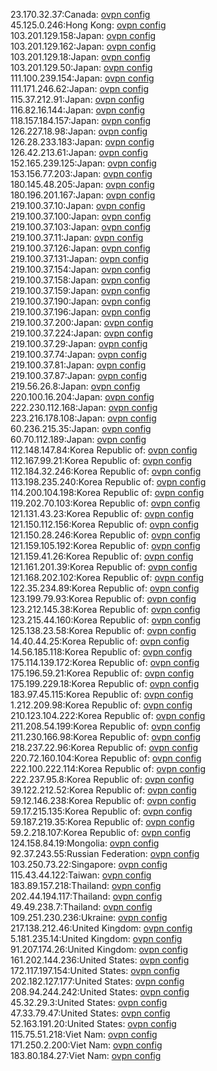 23.170.32.37:Canada: [ovpn config](vpn/23_170_32_37.ovpn)  
45.125.0.246:Hong Kong: [ovpn config](vpn/45_125_0_246.ovpn)  
103.201.129.158:Japan: [ovpn config](vpn/103_201_129_158.ovpn)  
103.201.129.162:Japan: [ovpn config](vpn/103_201_129_162.ovpn)  
103.201.129.18:Japan: [ovpn config](vpn/103_201_129_18.ovpn)  
103.201.129.50:Japan: [ovpn config](vpn/103_201_129_50.ovpn)  
111.100.239.154:Japan: [ovpn config](vpn/111_100_239_154.ovpn)  
111.171.246.62:Japan: [ovpn config](vpn/111_171_246_62.ovpn)  
115.37.212.91:Japan: [ovpn config](vpn/115_37_212_91.ovpn)  
116.82.16.144:Japan: [ovpn config](vpn/116_82_16_144.ovpn)  
118.157.184.157:Japan: [ovpn config](vpn/118_157_184_157.ovpn)  
126.227.18.98:Japan: [ovpn config](vpn/126_227_18_98.ovpn)  
126.28.233.183:Japan: [ovpn config](vpn/126_28_233_183.ovpn)  
126.42.213.61:Japan: [ovpn config](vpn/126_42_213_61.ovpn)  
152.165.239.125:Japan: [ovpn config](vpn/152_165_239_125.ovpn)  
153.156.77.203:Japan: [ovpn config](vpn/153_156_77_203.ovpn)  
180.145.48.205:Japan: [ovpn config](vpn/180_145_48_205.ovpn)  
180.196.201.167:Japan: [ovpn config](vpn/180_196_201_167.ovpn)  
219.100.37.10:Japan: [ovpn config](vpn/219_100_37_10.ovpn)  
219.100.37.100:Japan: [ovpn config](vpn/219_100_37_100.ovpn)  
219.100.37.103:Japan: [ovpn config](vpn/219_100_37_103.ovpn)  
219.100.37.11:Japan: [ovpn config](vpn/219_100_37_11.ovpn)  
219.100.37.126:Japan: [ovpn config](vpn/219_100_37_126.ovpn)  
219.100.37.131:Japan: [ovpn config](vpn/219_100_37_131.ovpn)  
219.100.37.154:Japan: [ovpn config](vpn/219_100_37_154.ovpn)  
219.100.37.158:Japan: [ovpn config](vpn/219_100_37_158.ovpn)  
219.100.37.159:Japan: [ovpn config](vpn/219_100_37_159.ovpn)  
219.100.37.190:Japan: [ovpn config](vpn/219_100_37_190.ovpn)  
219.100.37.196:Japan: [ovpn config](vpn/219_100_37_196.ovpn)  
219.100.37.200:Japan: [ovpn config](vpn/219_100_37_200.ovpn)  
219.100.37.224:Japan: [ovpn config](vpn/219_100_37_224.ovpn)  
219.100.37.29:Japan: [ovpn config](vpn/219_100_37_29.ovpn)  
219.100.37.74:Japan: [ovpn config](vpn/219_100_37_74.ovpn)  
219.100.37.81:Japan: [ovpn config](vpn/219_100_37_81.ovpn)  
219.100.37.87:Japan: [ovpn config](vpn/219_100_37_87.ovpn)  
219.56.26.8:Japan: [ovpn config](vpn/219_56_26_8.ovpn)  
220.100.16.204:Japan: [ovpn config](vpn/220_100_16_204.ovpn)  
222.230.112.168:Japan: [ovpn config](vpn/222_230_112_168.ovpn)  
223.216.178.108:Japan: [ovpn config](vpn/223_216_178_108.ovpn)  
60.236.215.35:Japan: [ovpn config](vpn/60_236_215_35.ovpn)  
60.70.112.189:Japan: [ovpn config](vpn/60_70_112_189.ovpn)  
112.148.147.84:Korea Republic of: [ovpn config](vpn/112_148_147_84.ovpn)  
112.167.99.21:Korea Republic of: [ovpn config](vpn/112_167_99_21.ovpn)  
112.184.32.246:Korea Republic of: [ovpn config](vpn/112_184_32_246.ovpn)  
113.198.235.240:Korea Republic of: [ovpn config](vpn/113_198_235_240.ovpn)  
114.200.104.198:Korea Republic of: [ovpn config](vpn/114_200_104_198.ovpn)  
119.202.70.103:Korea Republic of: [ovpn config](vpn/119_202_70_103.ovpn)  
121.131.43.23:Korea Republic of: [ovpn config](vpn/121_131_43_23.ovpn)  
121.150.112.156:Korea Republic of: [ovpn config](vpn/121_150_112_156.ovpn)  
121.150.28.246:Korea Republic of: [ovpn config](vpn/121_150_28_246.ovpn)  
121.159.105.192:Korea Republic of: [ovpn config](vpn/121_159_105_192.ovpn)  
121.159.41.26:Korea Republic of: [ovpn config](vpn/121_159_41_26.ovpn)  
121.161.201.39:Korea Republic of: [ovpn config](vpn/121_161_201_39.ovpn)  
121.168.202.102:Korea Republic of: [ovpn config](vpn/121_168_202_102.ovpn)  
122.35.234.89:Korea Republic of: [ovpn config](vpn/122_35_234_89.ovpn)  
123.199.79.93:Korea Republic of: [ovpn config](vpn/123_199_79_93.ovpn)  
123.212.145.38:Korea Republic of: [ovpn config](vpn/123_212_145_38.ovpn)  
123.215.44.160:Korea Republic of: [ovpn config](vpn/123_215_44_160.ovpn)  
125.138.23.58:Korea Republic of: [ovpn config](vpn/125_138_23_58.ovpn)  
14.40.44.25:Korea Republic of: [ovpn config](vpn/14_40_44_25.ovpn)  
14.56.185.118:Korea Republic of: [ovpn config](vpn/14_56_185_118.ovpn)  
175.114.139.172:Korea Republic of: [ovpn config](vpn/175_114_139_172.ovpn)  
175.196.59.21:Korea Republic of: [ovpn config](vpn/175_196_59_21.ovpn)  
175.199.229.18:Korea Republic of: [ovpn config](vpn/175_199_229_18.ovpn)  
183.97.45.115:Korea Republic of: [ovpn config](vpn/183_97_45_115.ovpn)  
1.212.209.98:Korea Republic of: [ovpn config](vpn/1_212_209_98.ovpn)  
210.123.104.222:Korea Republic of: [ovpn config](vpn/210_123_104_222.ovpn)  
211.208.54.199:Korea Republic of: [ovpn config](vpn/211_208_54_199.ovpn)  
211.230.166.98:Korea Republic of: [ovpn config](vpn/211_230_166_98.ovpn)  
218.237.22.96:Korea Republic of: [ovpn config](vpn/218_237_22_96.ovpn)  
220.72.160.104:Korea Republic of: [ovpn config](vpn/220_72_160_104.ovpn)  
222.100.222.114:Korea Republic of: [ovpn config](vpn/222_100_222_114.ovpn)  
222.237.95.8:Korea Republic of: [ovpn config](vpn/222_237_95_8.ovpn)  
39.122.212.52:Korea Republic of: [ovpn config](vpn/39_122_212_52.ovpn)  
59.12.146.238:Korea Republic of: [ovpn config](vpn/59_12_146_238.ovpn)  
59.17.215.135:Korea Republic of: [ovpn config](vpn/59_17_215_135.ovpn)  
59.187.219.35:Korea Republic of: [ovpn config](vpn/59_187_219_35.ovpn)  
59.2.218.107:Korea Republic of: [ovpn config](vpn/59_2_218_107.ovpn)  
124.158.84.19:Mongolia: [ovpn config](vpn/124_158_84_19.ovpn)  
92.37.243.55:Russian Federation: [ovpn config](vpn/92_37_243_55.ovpn)  
103.250.73.22:Singapore: [ovpn config](vpn/103_250_73_22.ovpn)  
115.43.44.122:Taiwan: [ovpn config](vpn/115_43_44_122.ovpn)  
183.89.157.218:Thailand: [ovpn config](vpn/183_89_157_218.ovpn)  
202.44.194.117:Thailand: [ovpn config](vpn/202_44_194_117.ovpn)  
49.49.238.7:Thailand: [ovpn config](vpn/49_49_238_7.ovpn)  
109.251.230.236:Ukraine: [ovpn config](vpn/109_251_230_236.ovpn)  
217.138.212.46:United Kingdom: [ovpn config](vpn/217_138_212_46.ovpn)  
5.181.235.14:United Kingdom: [ovpn config](vpn/5_181_235_14.ovpn)  
91.207.174.26:United Kingdom: [ovpn config](vpn/91_207_174_26.ovpn)  
161.202.144.236:United States: [ovpn config](vpn/161_202_144_236.ovpn)  
172.117.197.154:United States: [ovpn config](vpn/172_117_197_154.ovpn)  
202.182.127.177:United States: [ovpn config](vpn/202_182_127_177.ovpn)  
208.94.244.242:United States: [ovpn config](vpn/208_94_244_242.ovpn)  
45.32.29.3:United States: [ovpn config](vpn/45_32_29_3.ovpn)  
47.33.79.47:United States: [ovpn config](vpn/47_33_79_47.ovpn)  
52.163.191.20:United States: [ovpn config](vpn/52_163_191_20.ovpn)  
115.75.51.218:Viet Nam: [ovpn config](vpn/115_75_51_218.ovpn)  
171.250.2.200:Viet Nam: [ovpn config](vpn/171_250_2_200.ovpn)  
183.80.184.27:Viet Nam: [ovpn config](vpn/183_80_184_27.ovpn)  
